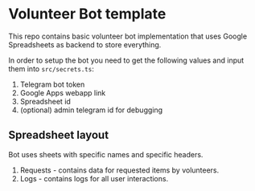 # Volunteer Bot template

This repo contains basic volunteer bot implementation that uses Google Spreadsheets as backend to store everything.

In order to setup the bot you need to get the following values and input them into `src/secrets.ts`:

1. Telegram bot token
2. Google Apps webapp link
3. Spreadsheet id
4. (optional) admin telegram id for debugging

## Spreadsheet layout

Bot uses sheets with specific names and specific headers.

1. Requests - contains data for requested items by volunteers.
2. Logs - contains logs for all user interactions.

